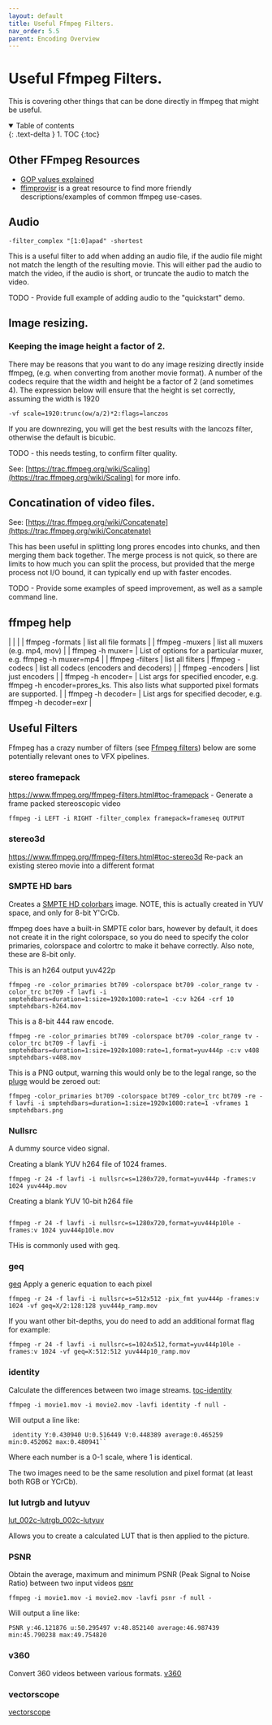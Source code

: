 ```yaml
---
layout: default
title: Useful Ffmpeg Filters.
nav_order: 5.5
parent: Encoding Overview
---
```


# Useful Ffmpeg Filters.

This is covering other things that can be done directly in ffmpeg that might be useful.

<details open markdown="block">
  <summary>
    Table of contents
  </summary>
  {: .text-delta }
1. TOC
{:toc}
</details>

## Other FFmpeg Resources

   * [GOP values explained](https://aws.amazon.com/blogs/media/part-1-back-to-basics-gops-explained/#:~:text=Simply%20put%2C%20a%20GOP%20is,30%20frames%2C%20or%201%20second)
   * [ffimprovisr](https://amiaopensource.github.io/ffmprovisr/) is a great resource to find more friendly descriptions/examples of common ffmpeg use-cases.

## Audio

```
-filter_complex "[1:0]apad" -shortest
```
This is a useful filter to add when adding an audio file, if the audio file might not match the length of the resulting movie. This will either pad the audio to match the video, if the audio is short, or truncate the audio to match the video.

TODO - Provide full example of adding audio to the "quickstart" demo.

## Image resizing.

### Keeping the image height a factor of 2.

There may be reasons that you want to do any image resizing directly inside ffmpeg, (e.g. when converting from another movie format). A number of the codecs require that the width and height be a factor of 2 (and sometimes 4). The expression below will ensure that the height is set correctly, assuming the width is 1920
```
-vf scale=1920:trunc(ow/a/2)*2:flags=lanczos
```

If you are downrezing, you will get the best results with the lancozs filter, otherwise the default is bicubic.

TODO - this needs testing, to confirm filter quality.


See: [https://trac.ffmpeg.org/wiki/Scaling](https://trac.ffmpeg.org/wiki/Scaling) for more info.


## Concatination of video files.

See: [https://trac.ffmpeg.org/wiki/Concatenate](https://trac.ffmpeg.org/wiki/Concatenate)

This has been useful in splitting long prores encodes into chunks, and then merging them back together.
The merge process is not quick, so there are limits to how much you can split the process, but provided that the merge process not I/O bound, it can typically end up with faster encodes.

TODO - Provide some examples of speed improvement, as well as a sample command line.

## ffmpeg help

| | |
| ffmpeg -formats | list all file formats |
| ffmpeg -muxers | list all muxers (e.g. mp4, mov) |
| ffmpeg -h muxer=<MUXERNAME> | List of options for a particular muxer, e.g. ffmpeg -h muxer=mp4 |
| ffmpeg -filters | list all filters
| ffmpeg -codecs | list all codecs (encoders and decoders) |
| ffmpeg -encoders | list just encoders | 
| ffmpeg -h encoder=<ENCODERNAME> | List args for specified encoder, e.g. ffmpeg -h encoder=prores_ks. This also lists what supported pixel formats are supported. |
| ffmpeg -h decoder=<DECODERNAME> | List args for specified decoder, e.g. ffmpeg -h decoder=exr |

## Useful Filters

Ffmpeg has a crazy number of filters (see [Ffmpeg filters](https://ffmpeg.org/ffmpeg-filters.html)) below are some potentially relevant ones to VFX pipelines.

### stereo framepack

https://www.ffmpeg.org/ffmpeg-filters.html#toc-framepack - Generate a frame packed stereoscopic video 
```
ffmpeg -i LEFT -i RIGHT -filter_complex framepack=frameseq OUTPUT
```

### stereo3d 
https://www.ffmpeg.org/ffmpeg-filters.html#toc-stereo3d 
Re-pack an existing stereo movie into a different format

### SMPTE HD bars

Creates a [SMPTE HD colorbars](https://en.wikipedia.org/wiki/SMPTE_color_bars) image. NOTE, this is actually created in YUV space, and only for 8-bit Y'CrCb. 

ffmpeg does have a built-in SMPTE color bars, however by default, it does not create it in the right colorspace, so you do need to specify the color primaries, colorspace and colortrc to make it behave correctly.
Also note, these are 8-bit only.

This is an h264 output yuv422p

```
ffmpeg -re -color_primaries bt709 -colorspace bt709 -color_range tv -color_trc bt709 -f lavfi -i smptehdbars=duration=1:size=1920x1080:rate=1 -c:v h264 -crf 10  smptehdbars-h264.mov
```

This is a 8-bit 444 raw encode.

```
ffmpeg -re -color_primaries bt709 -colorspace bt709 -color_range tv -color_trc bt709 -f lavfi -i smptehdbars=duration=1:size=1920x1080:rate=1,format=yuv444p -c:v v408 smptehdbars-v408.mov
```

This is a PNG output, warning this would only be to the legal range, so the [pluge](https://en.wikipedia.org/wiki/Picture_line-up_generation_equipment) would be zeroed out:

```
ffmpeg -color_primaries bt709 -colorspace bt709 -color_trc bt709 -re -f lavfi -i smptehdbars=duration=1:size=1920x1080:rate=1 -vframes 1  smptehdbars.png
```

### Nullsrc
A dummy source video signal.

Creating a blank YUV h264 file of 1024 frames.
```
ffmpeg -r 24 -f lavfi -i nullsrc=s=1280x720,format=yuv444p -frames:v 1024 yuv444p.mov
```

Creating a blank YUV 10-bit h264 file
```

ffmpeg -r 24 -f lavfi -i nullsrc=s=1280x720,format=yuv444p10le -frames:v 1024 yuv444p10le.mov
```

THis is commonly used with geq.

### geq

[geq](https://www.ffmpeg.org/ffmpeg-filters.html#geq)  Apply a generic equation to each pixel 

```
ffmpeg -r 24 -f lavfi -i nullsrc=s=512x512 -pix_fmt yuv444p -frames:v 1024 -vf geq=X/2:128:128 yuv444p_ramp.mov
```

If you want other bit-depths, you do need to add an additional format flag for example:
```
ffmpeg -r 24 -f lavfi -i nullsrc=s=1024x512,format=yuv444p10le -frames:v 1024 -vf geq=X:512:512 yuv444p10_ramp.mov
```


### identity

Calculate the differences between two image streams.
[toc-identity](https://www.ffmpeg.org/ffmpeg-filters.html#toc-identity)

```
ffmpeg -i movie1.mov -i movie2.mov -lavfi identity -f null -
```

Will output a line like:
```
 identity Y:0.430940 U:0.516449 V:0.448389 average:0.465259 min:0.452062 max:0.480941``
```

Where each number is a 0-1 scale, where 1 is identical.

The two images need to be the same resolution and pixel format (at least both RGB or YCrCb).

### lut lutrgb and lutyuv

[lut_002c-lutrgb_002c-lutyuv](https://www.ffmpeg.org/ffmpeg-filters.html#toc-lut_002c-lutrgb_002c-lutyuv)

Allows you to create a calculated LUT that is then applied to the picture.

### PSNR
Obtain the average, maximum and minimum PSNR (Peak Signal to Noise Ratio) between two input videos
[psnr](https://www.ffmpeg.org/ffmpeg-filters.html#toc-psnr)

```
ffmpeg -i movie1.mov -i movie2.mov -lavfi psnr -f null -
```

Will output a line like:

```
PSNR y:46.121876 u:50.295497 v:48.852140 average:46.987439 min:45.790238 max:49.754820
```

### v360

Convert 360 videos between various formats.
[v360](https://www.ffmpeg.org/ffmpeg-filters.html#toc-v360)

### vectorscope

[vectorscope](https://www.ffmpeg.org/ffmpeg-filters.html#toc-vectorscope)

